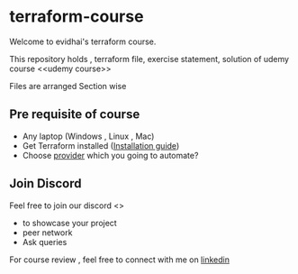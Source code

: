 # terraform-course

Welcome to evidhai's terraform course.

This repository holds , terraform file, exercise statement, solution of udemy course \<\<udemy course\>\>

Files are arranged Section wise

## Pre requisite of course

- Any laptop (Windows , Linux , Mac)
- Get Terraform installed ([Installation guide](https://developer.hashicorp.com/terraform/install#darwin))
- Choose [provider](https://registry.terraform.io/browse/providers) which you going to automate?

## Join Discord

Feel free to join our discord <<channel>> 
- to showcase your project 
- peer network
- Ask queries

For course review , feel free to connect with me on [linkedin](https://www.linkedin.com/in/keerthivasan-kannan)
